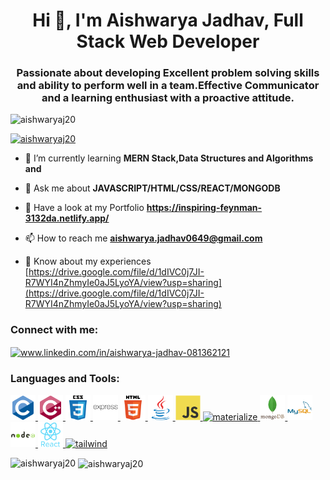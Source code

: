 <h1 align="center">Hi 👋, I'm Aishwarya Jadhav, Full Stack Web Developer</h1>

 <h3 align="center"> Passionate about developing Excellent problem solving skills and ability to perform well in a team.Effective Communicator and a learning enthusiast with a proactive attitude.</h3>
<p align="left"> <img src="https://komarev.com/ghpvc/?username=aishwaryaj20&label=Profile%20views&color=0e75b6&style=flat" alt="aishwaryaj20" /> </p>

<p align="left"> <a href="https://github.com/ryo-ma/github-profile-trophy"><img src="https://github-profile-trophy.vercel.app/?username=aishwaryaj20" alt="aishwaryaj20" /></a> </p>

- 🌱 I’m currently learning **MERN Stack,Data Structures and Algorithms and**

- 💬 Ask me about **JAVASCRIPT/HTML/CSS/REACT/MONGODB**

- 🔭 Have a look at my Portfolio **https://inspiring-feynman-3132da.netlify.app/**

- 📫 How to reach me **aishwarya.jadhav0649@gmail.com**

- 📄 Know about my experiences [https://drive.google.com/file/d/1dIVC0j7JI-R7WYI4nZhmyIe0aJ5LyoYA/view?usp=sharing](https://drive.google.com/file/d/1dIVC0j7JI-R7WYI4nZhmyIe0aJ5LyoYA/view?usp=sharing)

<h3 align="left">Connect with me:</h3>
<p align="left">
<a href="https://www.linkedin.com/in/aishwarya-jadhav-081362121" target="blank"><img align="center" src="https://raw.githubusercontent.com/rahuldkjain/github-profile-readme-generator/master/src/images/icons/Social/linked-in-alt.svg" alt="www.linkedin.com/in/aishwarya-jadhav-081362121" height="30" width="40" /></a>
</p>

<h3 align="left">Languages and Tools:</h3>
<p align="left"> <a href="https://www.cprogramming.com/" target="_blank" rel="noreferrer"> <img src="https://raw.githubusercontent.com/devicons/devicon/master/icons/c/c-original.svg" alt="c" width="40" height="40"/> </a> <a href="https://www.w3schools.com/cpp/" target="_blank" rel="noreferrer"> <img src="https://raw.githubusercontent.com/devicons/devicon/master/icons/cplusplus/cplusplus-original.svg" alt="cplusplus" width="40" height="40"/> </a> <a href="https://www.w3schools.com/css/" target="_blank" rel="noreferrer"> <img src="https://raw.githubusercontent.com/devicons/devicon/master/icons/css3/css3-original-wordmark.svg" alt="css3" width="40" height="40"/> </a> <a href="https://expressjs.com" target="_blank" rel="noreferrer"> <img src="https://raw.githubusercontent.com/devicons/devicon/master/icons/express/express-original-wordmark.svg" alt="express" width="40" height="40"/> </a> <a href="https://www.w3.org/html/" target="_blank" rel="noreferrer"> <img src="https://raw.githubusercontent.com/devicons/devicon/master/icons/html5/html5-original-wordmark.svg" alt="html5" width="40" height="40"/> </a> <a href="https://www.java.com" target="_blank" rel="noreferrer"> <img src="https://raw.githubusercontent.com/devicons/devicon/master/icons/java/java-original.svg" alt="java" width="40" height="40"/> </a> <a href="https://developer.mozilla.org/en-US/docs/Web/JavaScript" target="_blank" rel="noreferrer"> <img src="https://raw.githubusercontent.com/devicons/devicon/master/icons/javascript/javascript-original.svg" alt="javascript" width="40" height="40"/> </a> <a href="https://materializecss.com/" target="_blank" rel="noreferrer"> <img src="https://raw.githubusercontent.com/prplx/svg-logos/5585531d45d294869c4eaab4d7cf2e9c167710a9/svg/materialize.svg" alt="materialize" width="40" height="40"/> </a> <a href="https://www.mongodb.com/" target="_blank" rel="noreferrer"> <img src="https://raw.githubusercontent.com/devicons/devicon/master/icons/mongodb/mongodb-original-wordmark.svg" alt="mongodb" width="40" height="40"/> </a> <a href="https://www.mysql.com/" target="_blank" rel="noreferrer"> <img src="https://raw.githubusercontent.com/devicons/devicon/master/icons/mysql/mysql-original-wordmark.svg" alt="mysql" width="40" height="40"/> </a> <a href="https://nodejs.org" target="_blank" rel="noreferrer"> <img src="https://raw.githubusercontent.com/devicons/devicon/master/icons/nodejs/nodejs-original-wordmark.svg" alt="nodejs" width="40" height="40"/> </a> <a href="https://reactjs.org/" target="_blank" rel="noreferrer"> <img src="https://raw.githubusercontent.com/devicons/devicon/master/icons/react/react-original-wordmark.svg" alt="react" width="40" height="40"/> </a> <a href="https://tailwindcss.com/" target="_blank" rel="noreferrer"> <img src="https://www.vectorlogo.zone/logos/tailwindcss/tailwindcss-icon.svg" alt="tailwind" width="40" height="40"/> </a> </p>

<p><img align="left" src="https://github-readme-stats.vercel.app/api/top-langs?username=aishwaryaj20&show_icons=true&locale=en&layout=compact" alt="aishwaryaj20" /></p>

<p>&nbsp;<img align="center" src="https://github-readme-stats.vercel.app/api?username=aishwaryaj20&show_icons=true&locale=en" alt="aishwaryaj20" /></p>
